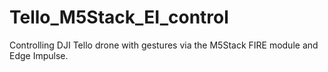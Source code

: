 # Tello_M5Stack_EI_control
Controlling DJI Tello drone with gestures via the M5Stack FIRE module and Edge Impulse.
